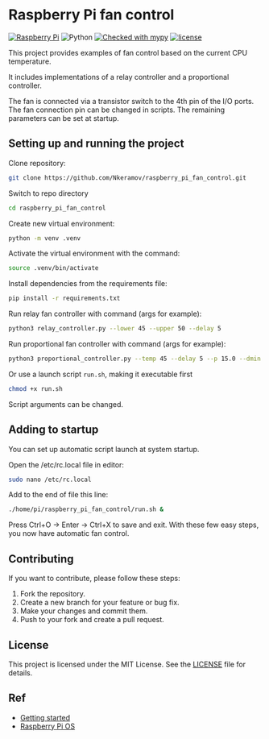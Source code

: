# Raspberry Pi fan control

[![Raspberry Pi](https://img.shields.io/badge/Raspberry%20Pi-A22846.svg?logo=Raspberry-Pi)](https://www.raspberrypi.com/)
![Python](https://img.shields.io/badge/python-3.11-blue.svg)
[![Checked with mypy](http://www.mypy-lang.org/static/mypy_badge.svg)](https://mypy-lang.org/)
[![license](https://img.shields.io/badge/licence-MIT-green.svg)](https://opensource.org/licenses/MIT)

This project provides examples of fan control based on the current CPU temperature.

It includes implementations of a relay controller and a proportional controller. 

The fan is connected via a transistor switch to the 4th pin of the I/O ports. The fan connection pin can be changed in scripts. The remaining parameters can be set at startup.

## Setting up and running the project
Clone repository:
```bash 
git clone https://github.com/Nkeramov/raspberry_pi_fan_control.git
```
Switch to repo directory
```bash 
cd raspberry_pi_fan_control
```
Сreate new virtual environment:
```bash 
python -m venv .venv 
```
Activate the virtual environment with the command:
```bash 
source .venv/bin/activate
```
Install dependencies from the requirements file:
```bash
pip install -r requirements.txt
```
Run relay fan controller with command (args for example):
```bash
python3 relay_controller.py --lower 45 --upper 50 --delay 5
```
Run proportional fan controller with command (args for example):
```bash
python3 proportional_controller.py --temp 45 --delay 5 --p 15.0 --dmin 50 --dmax 100
```
Or use a launch script `run.sh`, making it executable first
```bash
chmod +x run.sh
```
Script arguments can be changed.

## Adding to startup

You can set up automatic script launch at system startup.

Open the /etc/rc.local file in editor:
```bash
sudo nano /etc/rc.local
```
Add to the end of file this line:
```bash
./home/pi/raspberry_pi_fan_control/run.sh &
```
Press Ctrl+O → Enter → Ctrl+X to save and exit.
With these few easy steps, you now have automatic fan control.

## Contributing

If you want to contribute, please follow these steps:

1. Fork the repository.
2. Create a new branch for your feature or bug fix.
3. Make your changes and commit them.
4. Push to your fork and create a pull request.

## License

This project is licensed under the MIT License. See the [LICENSE](LICENSE) file for details.

## Ref

- [Getting started](https://www.raspberrypi.com/documentation/computers/getting-started.html)
- [Raspberry Pi OS](https://www.raspberrypi.com/documentation/computers/os.html)
